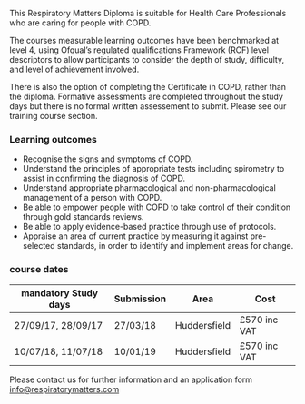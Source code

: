 This Respiratory Matters Diploma is suitable for Health Care Professionals who are caring for people with COPD.

The courses measurable learning outcomes have been benchmarked at level 4, using Ofqual’s regulated qualifications Framework (RCF) level descriptors to allow participants to consider the depth of study, difficulty, and level of achievement involved. 

There is also the option of completing the Certificate in COPD, rather than the diploma. Formative assessments are completed throughout the study days but there is no formal written assessement to submit. Please see our training course section.

### Learning outcomes

* Recognise the signs and symptoms of COPD.
* Understand the principles of appropriate tests including spirometry to assist in confirming the diagnosis of COPD.
* Understand appropriate pharmacological and non-pharmacological management of a person with COPD.
* Be able to empower people with COPD to take control of their condition through gold standards reviews.
* Be able to apply evidence-based practice through use of protocols.
* Appraise an area of current practice by measuring it against pre-selected standards, in order to identify and implement   areas for change.

### course dates

| mandatory Study days  | Submission| Area           | Cost         |
|-----------------------|-----------|----------------|--------------| 
|27/09/17, 28/09/17     | 27/03/18  | Huddersfield   | £570 inc VAT | 
|10/07/18, 11/07/18     | 10/01/19  | Huddersfield   | £570 inc VAT | 

Please contact us for further information and an application form info@respiratorymatters.com
